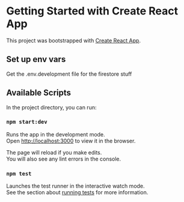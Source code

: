 # Getting Started with Create React App

This project was bootstrapped with [Create React App](https://github.com/facebook/create-react-app).

## Set up env vars
Get the .env.development file for the firestore stuff

## Available Scripts

In the project directory, you can run:

### `npm start:dev`

Runs the app in the development mode.\
Open [http://localhost:3000](http://localhost:3000) to view it in the browser.

The page will reload if you make edits.\
You will also see any lint errors in the console.

### `npm test`

Launches the test runner in the interactive watch mode.\
See the section about [running tests](https://facebook.github.io/create-react-app/docs/running-tests) for more information.

